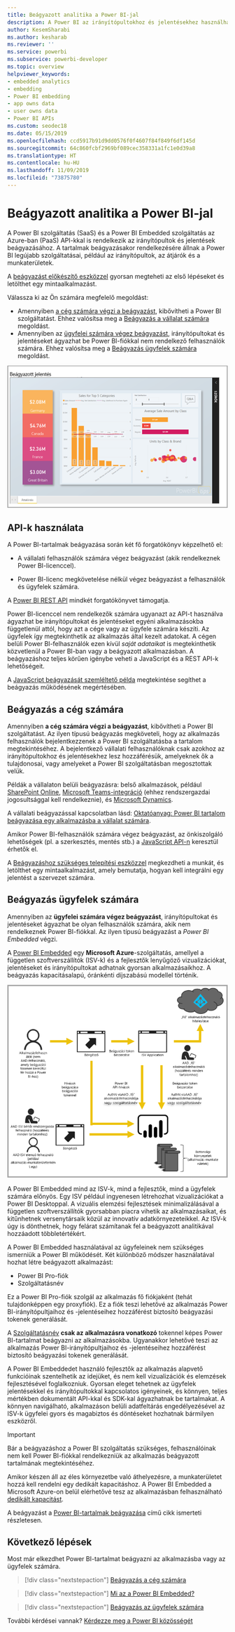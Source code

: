 ```yaml
---
title: Beágyazott analitika a Power BI-jal
description: A Power BI az irányítópultokhoz és jelentésekhez használható analitikák alkalmazásokba való beágyazását lehetővé tevő API-kat kínál. Útmutató a Power BI-jal PaaS- vagy SaaS-környezetben végzett beágyazáshoz, beágyazott analitikai szoftver, beágyazott analitikai eszközök vagy beágyazott üzleti intelligencia eszközök használatával.
author: KesemSharabi
ms.author: kesharab
ms.reviewer: ''
ms.service: powerbi
ms.subservice: powerbi-developer
ms.topic: overview
helpviewer_keywords:
- embedded analytics
- embedding
- Power BI embedding
- app owns data
- user owns data
- Power BI APIs
ms.custom: seodec18
ms.date: 05/15/2019
ms.openlocfilehash: ccd5917b91d9dd0576f0f4607f84f849f6df145d
ms.sourcegitcommit: 64c860fcbf2969bf089cec358331a1fc1e0d39a8
ms.translationtype: HT
ms.contentlocale: hu-HU
ms.lasthandoff: 11/09/2019
ms.locfileid: "73875780"
---
```

# <a name="embedded-analytics-with-power-bi"></a>Beágyazott analitika a Power BI-jal

A Power BI szolgáltatás (SaaS) és a Power BI Embedded szolgáltatás az Azure-ban (PaaS) API-kkal is rendelkezik az irányítópultok és jelentések beágyazásához. A tartalmak beágyazásakor rendelkezésére állnak a Power BI legújabb szolgáltatásai, például az irányítópultok, az átjárók és a munkaterületek.

A [beágyazást előkészítő eszközzel](https://aka.ms/embedsetup) gyorsan megteheti az első lépéseket és letölthet egy mintaalkalmazást.

Válassza ki az Ön számára megfelelő megoldást:

* Amennyiben [a cég számára végzi a beágyazást](embedding.md#embedding-for-your-organization), kibővítheti a Power BI szolgáltatást. Ehhez valósítsa meg a [Beágyazás a vállalat számára](https://aka.ms/embedsetup/UserOwnsData) megoldást.
* Amennyiben az [ügyfelei számára végez beágyazást](embedding.md#embedding-for-your-customers), irányítópultokat és jelentéseket ágyazhat be Power BI-fiókkal nem rendelkező felhasználók számára. Ehhez valósítsa meg a [Beágyazás ügyfelek számára](https://aka.ms/embedsetup/AppOwnsData) megoldást.

![PBIE-minta](media/what-can-you-do/what-can-you-do-02.png)

## <a name="use-apis"></a>API-k használata

A Power BI-tartalmak beágyazása során két fő forgatókönyv képzelhető el:
- A vállalati felhasználók számára végez beágyazást (akik rendelkeznek Power BI-licenccel). 
 
- Power BI-licenc megkövetelése nélkül végez beágyazást a felhasználók és ügyfelek számára. 

A [Power BI REST API](https://docs.microsoft.com/rest/api/power-bi/) mindkét forgatókönyvet támogatja.

Power BI-licenccel nem rendelkezők számára ugyanazt az API-t használva ágyazhat be irányítópultokat és jelentéseket egyéni alkalmazásokba függetlenül attól, hogy azt a cége vagy az ügyfele számára készíti. Az ügyfelek így megtekinthetik az alkalmazás által kezelt adatokat. A cégen belüli Power BI-felhasználók ezen kívül *saját adataikat* is megtekinthetik közvetlenül a Power BI-ban vagy a beágyazott alkalmazásban. A beágyazáshoz teljes körűen igénybe veheti a JavaScript és a REST API-k lehetőségeit.

A [JavaScript beágyazását szemléltető példa](https://microsoft.github.io/PowerBI-JavaScript/demo/) megtekintése segíthet a beágyazás működésének megértésében.

## <a name="embedding-for-your-organization"></a>Beágyazás a cég számára

Amennyiben **a cég számára végzi a beágyazást**, kibővítheti a Power BI szolgáltatást. Az ilyen típusú beágyazás megköveteli, hogy az alkalmazás felhasználók bejelentkezzenek a Power BI szolgáltatásba a tartalom megtekintéséhez. A bejelentkező vállalati felhasználóknak csak azokhoz az irányítópultokhoz és jelentésekhez lesz hozzáférésük, amelyeknek ők a tulajdonosai, vagy amelyeket a Power BI szolgáltatásban megosztottak velük.

Példák a vállalaton belüli beágyazásra: belső alkalmazások, például [SharePoint Online](https://powerbi.microsoft.com/blog/integrate-power-bi-reports-in-sharepoint-online/), [Microsoft Teams-integráció](https://powerbi.microsoft.com/blog/power-bi-teams-up-with-microsoft-teams/) (ehhez rendszergazdai jogosultsággal kell rendelkeznie), és [Microsoft Dynamics](https://docs.microsoft.com/dynamics365/customer-engagement/basics/add-edit-power-bi-visualizations-dashboard).

A vállalati beágyazással kapcsolatban lásd: [Oktatóanyag: Power BI tartalom beágyazása egy alkalmazásba a vállalat számára](embed-sample-for-your-organization.md).

Amikor Power BI-felhasználók számára végez beágyazást, az önkiszolgáló lehetőségek (pl. a szerkesztés, mentés stb.) a [JavaScript API-n](https://github.com/Microsoft/PowerBI-JavaScript) keresztül érhetők el.

A [Beágyazáshoz szükséges telepítési eszközzel](https://aka.ms/embedsetup/UserOwnsData) megkezdheti a munkát, és letölthet egy mintaalkalmazást, amely bemutatja, hogyan kell integrálni egy jelentést a szervezet számára.

## <a name="embedding-for-your-customers"></a>Beágyazás ügyfelek számára

Amennyiben az **ügyfelei számára végez beágyazást**, irányítópultokat és jelentéseket ágyazhat be olyan felhasználók számára, akik nem rendelkeznek Power BI-fiókkal. Az ilyen típusú beágyazást a *Power BI Embedded* végzi.

A [Power BI Embedded](azure-pbie-what-is-power-bi-embedded.md) egy **Microsoft Azure**-szolgáltatás, amellyel a független szoftverszállítók (ISV-k) és a fejlesztők lenyűgöző vizualizációkat, jelentéseket és irányítópultokat adhatnak gyorsan alkalmazásaikhoz. A beágyazás kapacitásalapú, óránkénti díjszabású modellel történik.

![A beágyazás folyamata ügyfelek számára végzett beágyazás során](media/embedding/powerbi-embed-flow.png)

A Power BI Embedded mind az ISV-k, mind a fejlesztők, mind a ügyfelek számára előnyös. Egy ISV például ingyenesen létrehozhat vizualizációkat a Power BI Desktoppal. A vizuális elemzési fejlesztések minimalizálásával a független szoftverszállítók gyorsabban piacra vihetik az alkalmazásaikat, és kitűnhetnek versenytársaik közül az innovatív adatkörnyezeteikkel. Az ISV-k úgy is dönthetnek, hogy felárat számítanak fel a beágyazott analitikával hozzáadott többletértékért.

A Power BI Embedded használatával az ügyfeleinek nem szükséges ismerniük a Power BI működését. Két különböző módszer használatával hozhat létre beágyazott alkalmazást:
- Power BI Pro-fiók 
- Szolgáltatásnév 

Ez a Power BI Pro-fiók szolgál az alkalmazás fő fiókjaként (tehát tulajdonképpen egy proxyfiók). Ez a fiók teszi lehetővé az alkalmazás Power BI-irányítópultjaihoz és -jelentéseihez hozzáférést biztosító beágyazási tokenek generálását.

A [Szolgáltatásnév](embed-service-principal.md) **csak az alkalmazásra vonatkozó** tokennel képes Power BI-tartalmat beágyazni az alkalmazásokba. Ugyanakkor lehetővé teszi az alkalmazás Power BI-irányítópultjaihoz és -jelentéseihez hozzáférést biztosító beágyazási tokenek generálását.

A Power BI Embeddedet használó fejlesztők az alkalmazás alapvető funkcióinak szentelhetik az idejüket, és nem kell vizualizációk és elemzések fejlesztésével foglalkozniuk. Gyorsan eleget tehetnek az ügyfelek jelentésekkel és irányítópultokkal kapcsolatos igényeinek, és könnyen, teljes mértékben dokumentált API-kkal és SDK-kal ágyazhatnak be tartalmakat. A könnyen navigálható, alkalmazáson belüli adatfeltárás engedélyezésével az ISV-k ügyfelei gyors és magabiztos és döntéseket hozhatnak bármilyen eszközről.

> [!IMPORTANT]
> Bár a beágyazáshoz a Power BI szolgáltatás szükséges, felhasználóinak nem kell Power BI-fiókkal rendelkezniük az alkalmazás beágyazott tartalmának megtekintéséhez. 

Amikor készen áll az éles környezetbe való áthelyezésre, a munkaterületet hozzá kell rendelni egy dedikált kapacitáshoz. A Power BI Embedded a Microsoft Azure-on belül elérhetővé tesz az alkalmazásban felhasználható [dedikált kapacitást](azure-pbie-create-capacity.md).

A beágyazást a [Power BI-tartalmak beágyazása](embed-sample-for-customers.md) című cikk ismerteti részletesen.

## <a name="next-steps"></a>Következő lépések

Most már elkezdhet Power BI-tartalmat beágyazni az alkalmazásba vagy az ügyfelek számára.

> [!div class="nextstepaction"]
> [Beágyazás a cég számára](embed-sample-for-your-organization.md)

> [!div class="nextstepaction"]
> [Mi az a Power BI Embedded?](azure-pbie-what-is-power-bi-embedded.md)

> [!div class="nextstepaction"]
>[Beágyazás az ügyfelek számára](embed-sample-for-customers.md)

További kérdései vannak? [Kérdezze meg a Power BI közösségét](https://community.powerbi.com/)
